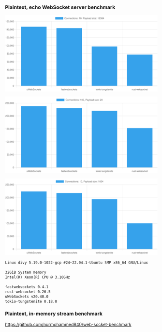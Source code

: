 ### Plaintext, echo WebSocket server benchmark

![](./10-16384-chart.svg)

![](./100-20-chart.svg)

![](./10-1024-chart.svg)

```
Linux divy 5.19.0-1022-gcp #24~22.04.1-Ubuntu SMP x86_64 GNU/Linux

32GiB System memory
Intel(R) Xeon(R) CPU @ 3.10GHz

fastwebsockets 0.4.1
rust-websocket 0.26.5
uWebSockets v20.40.0
tokio-tungstenite 0.18.0
```

### Plaintext, in-memory stream benchmark

https://github.com/nurmohammed840/web-socket-benchmark
